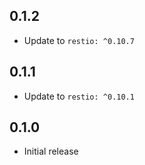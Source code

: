 ## 0.1.2
 - Update to `restio: ^0.10.7`

## 0.1.1
 - Update to `restio: ^0.10.1`

## 0.1.0
 - Initial release
